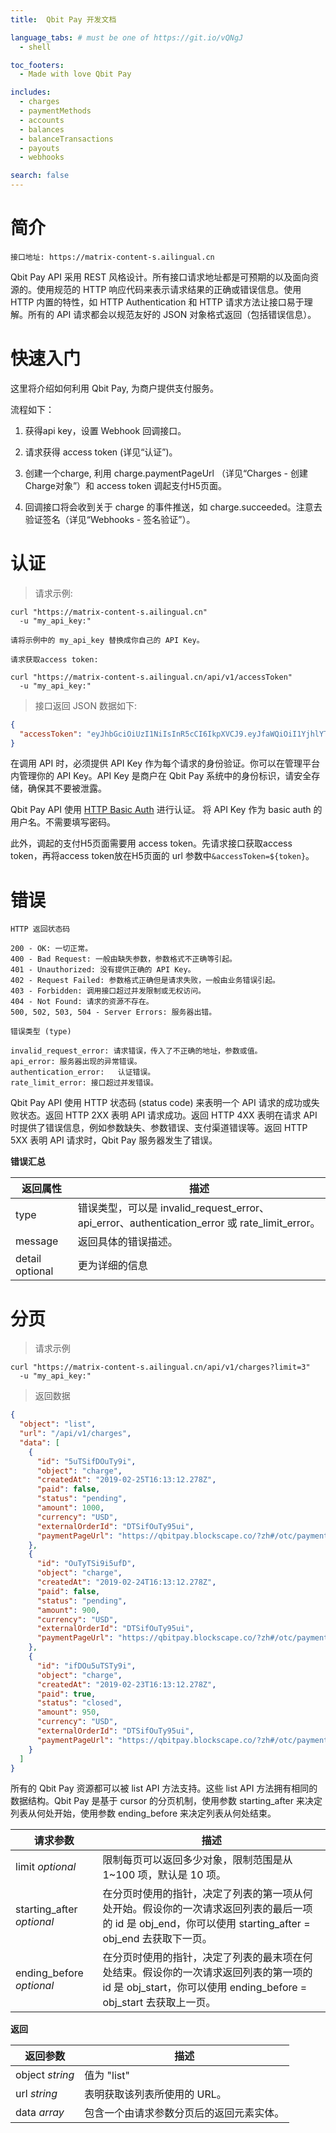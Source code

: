```yaml
---
title:  Qbit Pay 开发文档

language_tabs: # must be one of https://git.io/vQNgJ
  - shell

toc_footers:
  - Made with love Qbit Pay

includes:
  - charges
  - paymentMethods
  - accounts
  - balances
  - balanceTransactions
  - payouts
  - webhooks

search: false
---
```


# 简介

```shell
接口地址: https://matrix-content-s.ailingual.cn
```

Qbit Pay API 采用 REST 风格设计。所有接口请求地址都是可预期的以及面向资源的。使用规范的 HTTP 响应代码来表示请求结果的正确或错误信息。使用 HTTP 内置的特性，如 HTTP Authentication 和 HTTP 请求方法让接口易于理解。所有的 API 请求都会以规范友好的 JSON 对象格式返回（包括错误信息）。

# 快速入门

这里将介绍如何利用 Qbit Pay, 为商户提供支付服务。

流程如下：

1. 获得api key，设置 Webhook 回调接口。

2. 请求获得 access token (详见“认证”)。

3. 创建一个charge, 利用 charge.paymentPageUrl （详见“Charges - 创建Charge对象”）和 access token 调起支付H5页面。

4. 回调接口将会收到关于 charge 的事件推送，如 charge.succeeded。注意去验证签名（详见“Webhooks - 签名验证”）。

# 认证

> 请求示例:

```shell
curl "https://matrix-content-s.ailingual.cn"
  -u "my_api_key:"

请将示例中的 my_api_key 替换成你自己的 API Key。

请求获取access token:

curl "https://matrix-content-s.ailingual.cn/api/v1/accessToken"
  -u "my_api_key:"
```

> 接口返回 JSON 数据如下:

```json
{
  "accessToken": "eyJhbGciOiUzI1NiIsInR5cCI6IkpXVCJ9.eyJfaWQiOiI1YjhlYTFhNWVhOWViNzYyNjQyNTBkZGEiLCJpc0FkbWluIjp0cnVlLCJhdXRoQ29kZSI6IjIzOTY2OSIsImlhdCI6MTU1MTOTU5OSwiZXhwIjoxNTUzNzAxNTk5fQ.1Q7R9sXdEq1CziLroHekBDVQ4NLu1OtAhswHJECjU"
}
```

在调用 API 时，必须提供 API Key 作为每个请求的身份验证。你可以在管理平台内管理你的 API Key。API Key 是商户在 Qbit Pay 系统中的身份标识，请安全存储，确保其不要被泄露。

Qbit Pay API 使用 [HTTP Basic Auth](https://en.wikipedia.org/wiki/Basic_access_authentication) 进行认证。 将 API Key 作为 basic auth 的用户名。不需要填写密码。

此外，调起的支付H5页面需要用 access token。先请求接口获取access token，再将access token放在H5页面的 url 参数中`&accessToken=${token}`。

# 错误

```shell
HTTP 返回状态码

200 - OK: 一切正常。
400 - Bad Request: 一般由缺失参数，参数格式不正确等引起。
401 - Unauthorized:	没有提供正确的 API Key。
402 - Request Failed: 参数格式正确但是请求失败，一般由业务错误引起。
403 - Forbidden: 调用接口超过并发限制或无权访问。
404 - Not Found: 请求的资源不存在。
500, 502, 503, 504 - Server Errors: 服务器出错。

错误类型 (type)

invalid_request_error: 请求错误，传入了不正确的地址，参数或值。
api_error: 服务器出现的异常错误。
authentication_error:	认证错误。
rate_limit_error: 接口超过并发错误。
```

Qbit Pay API 使用 HTTP 状态码 (status code) 来表明一个 API 请求的成功或失败状态。返回 HTTP 2XX 表明 API 请求成功。返回 HTTP 4XX 表明在请求 API 时提供了错误信息，例如参数缺失、参数错误、支付渠道错误等。返回 HTTP 5XX 表明 API 请求时，Qbit Pay 服务器发生了错误。

**错误汇总**

返回属性 |	描述
------- | ------
type	| 错误类型，可以是 invalid_request_error、api_error、authentication_error 或 rate_limit_error。
message	| 返回具体的错误描述。
detail optional | 更为详细的信息

# 分页

> 请求示例

```shell
curl "https://matrix-content-s.ailingual.cn/api/v1/charges?limit=3"
  -u "my_api_key:"
```

> 返回数据

```json
{
  "object": "list",
  "url": "/api/v1/charges",
  "data": [
    {
      "id": "5uTSifDOuTy9i",
      "object": "charge",
      "createdAt": "2019-02-25T16:13:12.278Z",
      "paid": false,
      "status": "pending",
      "amount": 1000,
      "currency": "USD",
      "externalOrderId": "DTSifOuTy95ui",
      "paymentPageUrl": "https://qbitpay.blockscape.co/?zh#/otc/payment?tradeId=DTSifOuTy95ifOuTy95"
    },
    {
      "id": "OuTyTSi9i5ufD",
      "object": "charge",
      "createdAt": "2019-02-24T16:13:12.278Z",
      "paid": false,
      "status": "pending",
      "amount": 900,
      "currency": "USD",
      "externalOrderId": "DTSifOuTy95ui",
      "paymentPageUrl": "https://qbitpay.blockscape.co/?zh#/otc/payment?tradeId=OuTy95DTSififOuTy95"
    },
    {
      "id": "ifDOu5uTSTy9i",
      "object": "charge",
      "createdAt": "2019-02-23T16:13:12.278Z",
      "paid": true,
      "status": "closed",
      "amount": 950,
      "currency": "USD",
      "externalOrderId": "DTSifOuTy95ui",
      "paymentPageUrl": "https://qbitpay.blockscape.co/?zh#/otc/payment?tradeId=uTifOuTy95DTSifOy95"
    }
  ]
}
```

所有的 Qbit Pay 资源都可以被 list API 方法支持。这些 list API 方法拥有相同的数据结构。Qbit Pay 是基于 cursor 的分页机制，使用参数 starting_after 来决定列表从何处开始，使用参数 ending_before 来决定列表从何处结束。

请求参数 |	描述
------- | -------
limit *optional* | 限制每页可以返回多少对象，限制范围是从 1~100 项，默认是 10 项。
starting_after *optional* | 在分页时使用的指针，决定了列表的第一项从何处开始。假设你的一次请求返回列表的最后一项的 id 是 obj_end，你可以使用 starting_after = obj_end 去获取下一页。
ending_before *optional* | 在分页时使用的指针，决定了列表的最末项在何处结束。假设你的一次请求返回列表的第一项的 id 是 obj_start，你可以使用 ending_before = obj_start 去获取上一页。

**返回**

返回参数 |	描述
------- | -------
object *string* | 值为 "list"
url *string* | 表明获取该列表所使用的 URL。
data *array* | 包含一个由请求参数分页后的返回元素实体。

